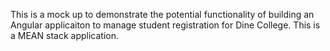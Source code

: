 This is a mock up to demonstrate the potential functionality of building an Angular applicaiton to manage student registration for Dine College.
This is a MEAN stack application.
